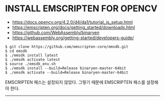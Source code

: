 # INSTALL EMSCRIPTEN FOR OPENCV

- https://docs.opencv.org/4.2.0/d4/da1/tutorial_js_setup.html
- https://emscripten.org/docs/getting_started/downloads.html
- https://github.com/WebAssembly/binaryen
- https://webassembly.org/getting-started/developers-guide/

```
$ git clone https://github.com/emscripten-core/emsdk.git
$ cd emsdk
$ ./emsdk install latest
$ ./emsdk activate latest
$ source ./emsdk_env.sh
$ ./emsdk install --build=Release binaryen-master-64bit
$ ./emsdk activate --build=Release binaryen-master-64bit
```

EMSCRIPTEN 패스는 설정되지 않았다. 그렇기 때문에 EMSCRIPTEN 패스를 설정해야 한다.

----
